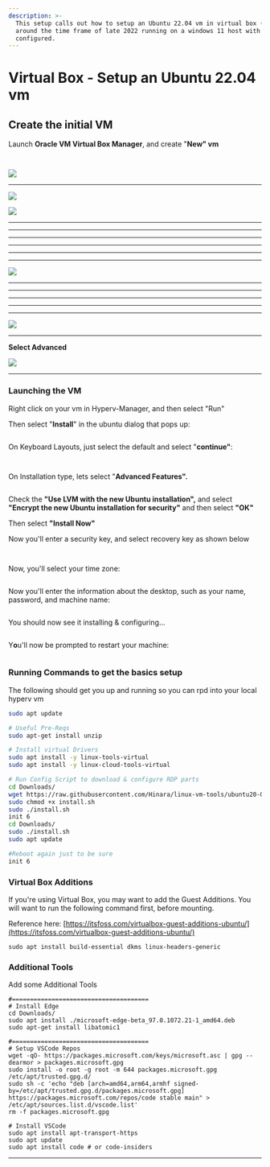```yaml
---
description: >-
  This setup calls out how to setup an Ubuntu 22.04 vm in virtual box (6.1.36)
  around the time frame of late 2022 running on a windows 11 host with Hyper-V
  configured.
---
```


# Virtual Box - Setup an Ubuntu 22.04 vm

## Create the initial VM

&#x20;Launch **Oracle VM Virtual Box Manager**, and create "**New" vm**

****<img src="../../.gitbook/assets/image (20).png" alt="" data-size="original">****

****<img src="../../.gitbook/assets/image (22).png" alt="" data-size="original">****

****![](<../../.gitbook/assets/image (52).png>)****

****

****![](<../../.gitbook/assets/image (23).png>)****

****![](<../../.gitbook/assets/image (24).png>)****

****

****

****

****

****

****

****![](<../../.gitbook/assets/image (21).png>)****

****

****

****

****

****

****![](<../../.gitbook/assets/image (43).png>)****

****

**Select Advanced**

****![](<../../.gitbook/assets/image (44).png>)****

****

### Launching the VM

Right click on your vm in Hyperv-Manager, and then select "Run"

Then select "**Install**" in the ubuntu dialog that pops up:

<figure><img src="../../.gitbook/assets/image (60).png" alt=""><figcaption></figcaption></figure>

On Keyboard Layouts, just select the default and select "**continue"**:

<figure><img src="../../.gitbook/assets/image (57).png" alt=""><figcaption></figcaption></figure>



<figure><img src="../../.gitbook/assets/image (66).png" alt=""><figcaption></figcaption></figure>



On Installation type, lets select "**Advanced Features".**

<figure><img src="../../.gitbook/assets/image (64).png" alt=""><figcaption></figcaption></figure>

Check the **"Use LVM with the new Ubuntu installation",** and select **"Encrypt the new Ubuntu installation for security"** and then select **"OK"**

Then select **"Install Now"**

Now you'll enter a security key, and select recovery key as shown below

<figure><img src="../../.gitbook/assets/image (59).png" alt=""><figcaption></figcaption></figure>

<figure><img src="../../.gitbook/assets/image (65).png" alt=""><figcaption></figcaption></figure>

Now, you'll select your time zone:

<figure><img src="../../.gitbook/assets/image (61).png" alt=""><figcaption></figcaption></figure>

Now you'll enter the information about the desktop, such as your name, password, and machine name:

<figure><img src="../../.gitbook/assets/image (56).png" alt=""><figcaption></figcaption></figure>

You should now see it installing & configuring...

<figure><img src="../../.gitbook/assets/image (67).png" alt=""><figcaption></figcaption></figure>

Y**o**u'll now be prompted to restart your machine:

<figure><img src="../../.gitbook/assets/image (68).png" alt=""><figcaption></figcaption></figure>



### Running Commands to get the basics setup

The following should get you up and running so you can rpd into your local hyperv vm

```bash
sudo apt update

# Useful Pre-Reqs
sudo apt-get install unzip

# Install virtual Drivers
sudo apt install -y linux-tools-virtual
sudo apt install -y linux-cloud-tools-virtual

# Run Config Script to download & configure RDP parts
cd Downloads/
wget https://raw.githubusercontent.com/Hinara/linux-vm-tools/ubuntu20-04/ubuntu/20.04/install.sh
sudo chmod +x install.sh
sudo ./install.sh
init 6
cd Downloads/
sudo ./install.sh 
sudo apt update

#Reboot again just to be sure
init 6
```

### Virtual Box Additions

If you're using Virtual Box, you may want to add the Guest Additions. You will want to run the following command first, before mounting.

Reference here: [https://itsfoss.com/virtualbox-guest-additions-ubuntu/](https://itsfoss.com/virtualbox-guest-additions-ubuntu/)

```
sudo apt install build-essential dkms linux-headers-generic 
```

### Additional Tools

Add some Additional Tools

```
#======================================
# Install Edge
cd Downloads/
sudo apt install ./microsoft-edge-beta_97.0.1072.21-1_amd64.deb 
sudo apt-get install libatomic1

#======================================
# Setup VSCode Repos
wget -qO- https://packages.microsoft.com/keys/microsoft.asc | gpg --dearmor > packages.microsoft.gpg
sudo install -o root -g root -m 644 packages.microsoft.gpg /etc/apt/trusted.gpg.d/
sudo sh -c 'echo "deb [arch=amd64,arm64,armhf signed-by=/etc/apt/trusted.gpg.d/packages.microsoft.gpg] https://packages.microsoft.com/repos/code stable main" > /etc/apt/sources.list.d/vscode.list'
rm -f packages.microsoft.gpg

# Install VSCode
sudo apt install apt-transport-https
sudo apt update
sudo apt install code # or code-insiders
```

****
